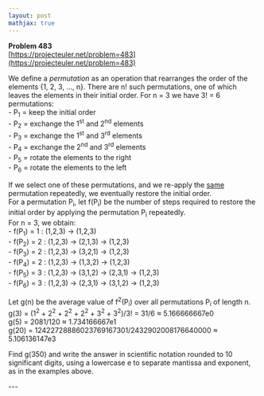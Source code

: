 ```yaml
---
layout: post
mathjax: true
---
```

**Problem 483**  
[https://projecteuler.net/problem=483](https://projecteuler.net/problem=483)

<p>
We define a <i>permutation</i> as an operation that rearranges the order of the elements {1, 2, 3, ..., n}.
There are n! such permutations, one of which leaves the elements in their initial order.
For n = 3 we have 3! = 6 permutations:<br />
- P<sub>1</sub> = keep the initial order<br />
- P<sub>2</sub> = exchange the 1<sup>st</sup> and 2<sup>nd</sup> elements<br />
- P<sub>3</sub> = exchange the 1<sup>st</sup> and 3<sup>rd</sup> elements<br />
- P<sub>4</sub> = exchange the 2<sup>nd</sup> and 3<sup>rd</sup> elements<br />
- P<sub>5</sub> = rotate the elements to the right<br />
- P<sub>6</sub> = rotate the elements to the left
</p>
<p>
If we select one of these permutations, and we re-apply the <span style="text-decoration:underline;">same</span> permutation repeatedly, we eventually restore the initial order.<br />For a permutation P<sub>i</sub>, let f(P<sub>i</sub>) be the number of steps required to restore the initial order by applying the permutation P<sub>i</sub> repeatedly.<br />For n = 3, we obtain:<br />- f(P<sub>1</sub>) = 1 : (1,2,3) → (1,2,3)<br />- f(P<sub>2</sub>) = 2 : (1,2,3) → (2,1,3) → (1,2,3)<br />- f(P<sub>3</sub>) = 2 : (1,2,3) → (3,2,1) → (1,2,3)<br />- f(P<sub>4</sub>) = 2 : (1,2,3) → (1,3,2) → (1,2,3)<br />- f(P<sub>5</sub>) = 3 : (1,2,3) → (3,1,2) → (2,3,1) → (1,2,3)<br />- f(P<sub>6</sub>) = 3 : (1,2,3) → (2,3,1) → (3,1,2) → (1,2,3)
</p>
<p>
Let g(n) be the average value of f<sup>2</sup>(P<sub>i</sub>) over all permutations P<sub>i</sub> of length n.<br />g(3) = (1<sup>2</sup> + 2<sup>2</sup> + 2<sup>2</sup> + 2<sup>2</sup> + 3<sup>2</sup> + 3<sup>2</sup>)/3! = 31/6 ≈ 5.166666667e0<br />g(5) = 2081/120 ≈ 1.734166667e1<br />g(20) = 12422728886023769167301/2432902008176640000 ≈ 5.106136147e3
</p>
<p>
Find g(350) and write the answer in scientific notation rounded to 10 significant digits, using a lowercase e to separate mantissa and exponent, as in the examples above.
</p>
---
